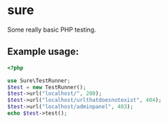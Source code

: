 # sure
Some really basic PHP testing.

## Example usage:
```php
<?php

use Sure\TestRunner;
$test = new TestRunner();
$test->url("localhost/", 200);
$test->url("localhost/urlthatdoesnotexist", 404);
$test->url("localhost/adminpanel", 403);
echo $test->test();
```
